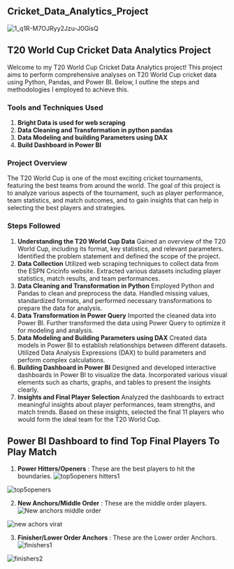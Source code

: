 ## Cricket_Data_Analytics_Project

![1_q1R-M7OJRyy2Jzu-J0GisQ](https://github.com/Akshay2515/Cricket_Data_Analytics_Project/assets/126151845/74b75fbe-61c4-4d2f-b4ea-798fc16bdfcb)



## T20 World Cup Cricket Data Analytics Project
Welcome to my T20 World Cup Cricket Data Analytics project! This project aims to perform comprehensive analyses on T20 World Cup cricket data using Python, Pandas, and Power BI. Below, I outline the steps and methodologies I employed to achieve this.

### Tools and Techniques Used
1. **Bright Data is used for web scraping**
2. **Data Cleaning and Transformation in python pandas**
3. **Data Modeling and building Parameters using DAX**
4. **Build Dashboard in Power BI**

### Project Overview
The T20 World Cup is one of the most exciting cricket tournaments, featuring the best teams from around the world. The goal of this project is to analyze various aspects of the tournament, such as player performance, team statistics, and match outcomes, and to gain insights that can help in selecting the best players and strategies.

### Steps Followed
1. **Understanding the T20 World Cup Data**
Gained an overview of the T20 World Cup, including its format, key statistics, and relevant parameters.
Identified the problem statement and defined the scope of the project.
2. **Data Collection**
Utilized web scraping techniques to collect data from the ESPN Cricinfo website.
Extracted various datasets including player statistics, match results, and team performances.
3. **Data Cleaning and Transformation in Python**
Employed Python and Pandas to clean and preprocess the data.
Handled missing values, standardized formats, and performed necessary transformations to prepare the data for analysis.
4. **Data Transformation in Power Query**
Imported the cleaned data into Power BI.
Further transformed the data using Power Query to optimize it for modeling and analysis.
5. **Data Modeling and Building Parameters using DAX**
Created data models in Power BI to establish relationships between different datasets.
Utilized Data Analysis Expressions (DAX) to build parameters and perform complex calculations.
6. **Building Dashboard in Power BI**
Designed and developed interactive dashboards in Power BI to visualize the data.
Incorporated various visual elements such as charts, graphs, and tables to present the insights clearly.
7. **Insights and Final Player Selection**
Analyzed the dashboards to extract meaningful insights about player performances, team strengths, and match trends.
Based on these insights, selected the final 11 players who would form the ideal team for the T20 World Cup.

## Power BI Dashboard to find Top Final Players To Play Match
1. **Power Hitters/Openers** : These are the best players to hit the boundaries.
![top5openers hitters1](https://github.com/Akshay2515/Cricket_Data_Analytics_Project/assets/126151845/15e7325f-bb75-4ae8-96e3-c9cd2d5bc294)

![top5openers](https://github.com/Akshay2515/Cricket_Data_Analytics_Project/assets/126151845/5e488d30-69fe-415b-a02f-111d28f4e58f)

2. **New Anchors/Middle Order** : These are the middle order players.
![New anchors middle order](https://github.com/Akshay2515/Cricket_Data_Analytics_Project/assets/126151845/341c0103-e735-43f8-9390-bbc304ad879a)

![new achors virat](https://github.com/Akshay2515/Cricket_Data_Analytics_Project/assets/126151845/204ed39f-f24e-453f-8063-917504a3aa53)

3. **Finisher/Lower Order Anchors** : These are the Lower order Anchors.
![finishers1](https://github.com/Akshay2515/Cricket_Data_Analytics_Project/assets/126151845/52c4fc27-cb23-43bc-9f4c-1427e1a9c122)

![finishers2](https://github.com/Akshay2515/Cricket_Data_Analytics_Project/assets/126151845/703347c8-2350-4828-87b8-cb56ca5fec29)

 



























